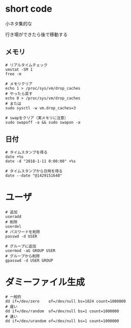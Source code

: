 # short code

小ネタ集的な

行き場ができたら後で移動する

## メモリ

```
# リアルタイムチェック
vmstat -SM 1
free -m

# メモリクリア
echo 1 > /proc/sys/vm/drop_caches
# やったら戻す
echo 0 > /proc/sys/vm/drop_caches
# または
sudo sysctl -w vm.drop_caches=3

# swapをクリア（実メモリに注意）
sudo swapoff -a && sudo swapon -a
```

## 日付

```
# タイムスタンプを得る
date +%s
date -d "2018-1-11 0:00:00" +%s

# タイムスタンプから日時を得る
date --date "@1429151640"
```

# ユーザ

```
# 追加
useradd
# 削除
userdel
# パスワードを削除
passwd -d USER

# グループに追加
usermod -aG GROUP USER
# グループから削除
gpasswd -d USER GROUP
```

# ダミーファイル生成

```
# 一般的
dd if=/dev/zero    of=/dev/null bs=1024 count=1000000
# 遅い
dd if=/dev/random  of=/dev/null bs=1 count=1000000
# 速い
dd if=/dev/urandom of=/dev/null bs=1 count=1000000
```
